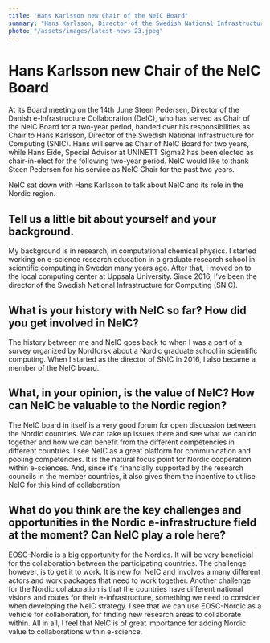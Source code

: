```yaml
---
title: "Hans Karlsson new Chair of the NeIC Board"
summary: "Hans Karlsson, Director of the Swedish National Infrastructure for Computing (SNIC), will serve a two-year term from the 14th June 2019. Hans Eide from UNINETT Sigma2 was elected Vice-Chair."
photo: "/assets/images/latest-news-23.jpeg"
---
```


Hans Karlsson new Chair of the NeIC Board
===============================

At its Board meeting on the 14th June Steen Pedersen, Director of the Danish e-Infrastructure Collaboration (DeIC), who has served as Chair of the NeIC Board for a two-year period, handed over his responsibilities as Chair to Hans Karlsson, Director of the Swedish National Infrastructure for Computing (SNIC). Hans will serve as Chair of NeIC Board for two years, while Hans Eide, Special Advisor at UNINETT Sigma2 has been elected as chair-in-elect for the following two-year period. NeIC would like to thank Steen Pedersen for his service as NeIC Chair for the past two years.

NeIC sat down with Hans Karlsson to talk about NeIC and its role in the Nordic region. 

## Tell us a little bit about yourself and your background.
My background is in research, in computational chemical physics. I started working on e-science research education in a graduate research school in scientific computing in Sweden many years ago. After that, I moved on to the local computing center at Uppsala University. Since 2016, I've been the director of the Swedish National Infrastructure for Computing (SNIC).
<br>
## What is your history with NeIC so far? How did you get involved in NeIC?
The history between me and NeIC goes back to when I was a part of a survey organized by Nordforsk about a Nordic graduate school in scientific computing. When I started as the director of SNIC in 2016, I also became a member of the NeIC board.
<br>
## What, in your opinion, is the value of NeIC? How can NeIC be valuable to the Nordic region?
The NeIC board in itself is a very good forum for open discussion between the Nordic countries. We can take up issues there and see what we can do together and how we can benefit from the different competencies in different countries. I see NeIC as a great platform for communication and pooling competencies. It is the natural focus point for Nordic cooperation within e-sciences. And, since it's financially supported by the research councils in the member countries, it also gives them the incentive to utilise NeIC for this kind of collaboration.
<br>
## What do you think are the key challenges and opportunities in the Nordic e-infrastructure field at the moment? Can NeIC play a role here?
EOSC-Nordic is a big opportunity for the Nordics. It will be very beneficial for the collaboration between the participating countries. The challenge, however, is to get it to work. It is new for NeIC and involves a many different actors and work packages that need to work together. Another challenge for the Nordic collaboration is that the countries have different national visions and routes for their e-infrastructure, something we need to consider when developing the NeIC strategy. I see that we can use EOSC-Nordic as a vehicle for collaboration, for finding new research areas to collaborate within. All in all, I feel that NeIC is of great importance for adding Nordic value to collaborations within e-science.
